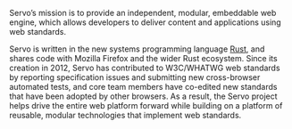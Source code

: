 Servo’s mission is to provide an independent, modular, embeddable web engine,
which allows developers to deliver content and applications using web
standards.

Servo is written in the new systems programming language
[Rust](https://rust-lang.org), and shares code with Mozilla Firefox and the
wider Rust ecosystem. Since its creation in 2012, Servo has contributed to
W3C/WHATWG web standards by reporting specification issues and submitting new
cross-browser automated tests, and core team members have co-edited new
standards that have been adopted by other browsers. As a result, the Servo
project helps drive the entire web platform forward while building on a
platform of reusable, modular technologies that implement web standards.
